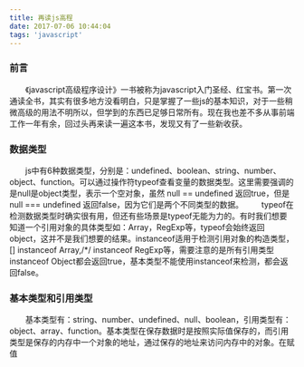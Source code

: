 ```yaml
---
title: 再读js高程
date: 2017-07-06 10:44:04
tags: 'javascript'
---
```

### 前言
&#8195;&#8195;《javascript高级程序设计》一书被称为javascript入门圣经、红宝书。第一次通读全书，其实有很多地方没看明白，只是掌握了一些js的基本知识，对于一些稍微高级的用法不明所以，但学到的东西已足够日常所有。现在我也差不多从事前端工作一年有余，回过头再来读一遍这本书，发现又有了一些新收获。
### 数据类型
&#8195;&#8195;js中有6种数据类型，分别是：undefined、boolean、string、number、object、function。可以通过操作符typeof查看变量的数据类型。这里需要强调的是null是object类型，表示一个空对象，虽然 null == undefined 返回true，但是null === undefined 返回false，因为它们是两个不同类型的数据。
&#8195;&#8195;typeof在检测数据类型时确实很有用，但还有些场景是typeof无能为力的。有时我们想要知道一个引用对象的具体类型如：Array，RegExp等，typeof会始终返回object，这并不是我们想要的结果。instanceof适用于检测引用对象的构造类型，[] instanceof Array,/\*/ instanceof RegExp等，需要注意的是所有引用类型instanceof Object都会返回true，基本类型不能使用instanceof来检测，都会返回false。
### 基本类型和引用类型
&#8195;&#8195;基本类型有：string、number、undefined、null、boolean，引用类型有：object、array、function。基本类型在保存数据时是按照实际值保存的，而引用类型是保存的内存中一个对象的地址，通过保存的地址来访问内存中的对象。在赋值